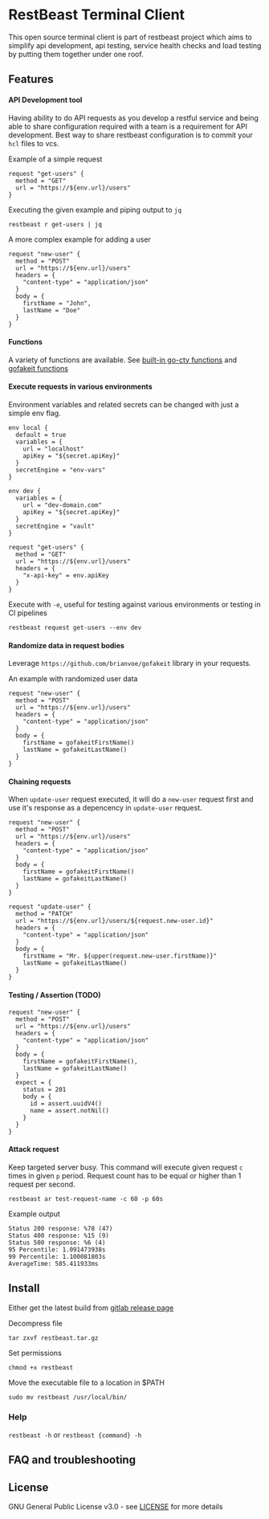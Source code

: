 # RestBeast Terminal Client
This open source terminal client is part of restbeast project which aims to simplify api development, api testing, service health checks and load testing by putting them together under one roof.

## Features

#### API Development tool
Having ability to do API requests as you develop a restful service and being able to share configuration required with a team is a requirement for API development.
Best way to share restbeast configuration is to commit your `hcl` files to vcs.     

Example of a simple request
```hcl
request "get-users" {
  method = "GET"
  url = "https://${env.url}/users"
}
```

Executing the given example and piping output to `jq`
```shell script
restbeast r get-users | jq
```

A more complex example for adding a user
```hcl
request "new-user" {
  method = "POST"
  url = "https://${env.url}/users"
  headers = {
    "content-type" = "application/json"
  }
  body = {
    firstName = "John",
    lastName = "Doe"
  }
}
```

#### Functions
A variety of functions are available. 
See [built-in go-cty functions](https://gitlab.com/restbeast/cli/-/blob/master/docs/functions.md) and [gofakeit functions](https://gitlab.com/restbeast/cli/-/blob/master/docs/gofakeit-functions.md) 

#### Execute requests in various environments
Environment variables and related secrets can be changed with just a simple env flag.

```hcl
env local {
  default = true
  variables = {
    url = "localhost"
    apiKey = "${secret.apiKey}"
  }
  secretEngine = "env-vars"
}

env dev {
  variables = {
    url = "dev-domain.com"
    apiKey = "${secret.apiKey}"
  }
  secretEngine = "vault"
}

request "get-users" {
  method = "GET"
  url = "https://${env.url}/users"
  headers = {
    "x-api-key" = env.apiKey
  }
}
```

Execute with `-e`, useful for testing against various environments or testing in CI pipelines
```shell script
restbeast request get-users --env dev
```

#### Randomize data in request bodies
Leverage `https://github.com/brianvoe/gofakeit` library in your requests.

An example with randomized user data
```hcl
request "new-user" {
  method = "POST"
  url = "https://${env.url}/users"
  headers = {
    "content-type" = "application/json"
  }
  body = {
    firstName = gofakeitFirstName()
    lastName = gofakeitLastName()
  }
}
```

#### Chaining requests

When `update-user` request executed, it will do a `new-user` request first and use it's response as a depencency in `update-user` request.

```hcl
request "new-user" {
  method = "POST"
  url = "https://${env.url}/users"
  headers = {
    "content-type" = "application/json"
  }
  body = {
    firstName = gofakeitFirstName()
    lastName = gofakeitLastName()
  }
}

request "update-user" {
  method = "PATCH"
  url = "https://${env.url}/users/${request.new-user.id}"
  headers = {
    "content-type" = "application/json"
  }
  body = {
    firstName = "Mr. ${upper(request.new-user.firstName)}"
    lastName = gofakeitLastName()
  }
}
```

#### Testing / Assertion (TODO)
```hcl
request "new-user" {
  method = "POST"
  url = "https://${env.url}/users"
  headers = {
    "content-type" = "application/json"
  }
  body = {
    firstName = gofakeitFirstName(),
    lastName = gofakeitLastName()
  }
  expect = {
    status = 201
    body = {
      id = assert.uuidV4()
      name = assert.notNil()
    }
  }
}
```

#### Attack request
Keep targeted server busy. This command will execute given request `c` times in given `p` period.
Request count has to be equal or higher than 1 request per second.

```shell script
restbeast ar test-request-name -c 60 -p 60s
```

Example output
```text
Status 200 response: %78 (47)
Status 400 response: %15 (9)
Status 500 response: %6 (4)
95 Percentile: 1.091473938s
99 Percentile: 1.100081803s
AverageTime: 585.411933ms
```

## Install

Either get the latest build from [gitlab release page](https://gitlab.com/restbeast/cli/-/releases)

Decompress file
```shell script
tar zxvf restbeast.tar.gz
```

Set permissions
```shell script
chmod +x restbeast
```

Move the executable file to a location in $PATH 
```shell script
sudo mv restbeast /usr/local/bin/
```

### Help

`restbeast -h` or `restbeast {command} -h`

## FAQ and troubleshooting

## License

GNU General Public License v3.0 - see [LICENSE](LICENSE) for more details
